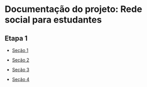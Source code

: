 # Documentação do projeto: Rede social para estudantes
## Etapa 1
* [Seção 1](https://github.com/poo-ec-2024-1/g6/blob/444b06d49ffe74b0cc837899ecf132666f338cd1/Etapa1/seção1.md)

* [Seção 2](https://github.com/poo-ec-2024-1/g6/blob/444b06d49ffe74b0cc837899ecf132666f338cd1/Etapa1/seção2.md)

* [Seção 3](https://github.com/poo-ec-2024-1/g6/blob/444b06d49ffe74b0cc837899ecf132666f338cd1/Etapa1/seção3.md)

* [Seção 4](https://github.com/poo-ec-2024-1/g6/blob/444b06d49ffe74b0cc837899ecf132666f338cd1/Etapa1/se%C3%A7%C3%A3o4.md)

